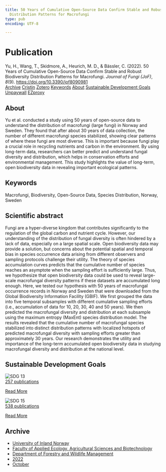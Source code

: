 ```yaml
---
title: 50 Years of Cumulative Open-Source Data Confirm Stable and Robust Biodiversity
  Distribution Patterns for Macrofungi
type: pub
encoding: UTF-8

---
```

<h1>Publication</h1>
<article id="csl-bib-container-74FBY7PQ" class="csl-bib-container">
  <div class="csl-bib-body"> <div class="csl-entry">Yu, H., Wang, T., Skidmore, A., Heurich, M. D., &#38; Bässler, C. (2022). 50 Years of Cumulative Open-Source Data Confirm Stable and Robust Biodiversity Distribution Patterns for Macrofungi. <i>Journal of Fungi (JoF)</i>, <i>8</i>(9). <a href="https://doi.org/10.3390/jof8090981">https://doi.org/10.3390/jof8090981</a></div> </div>
  <div class="csl-bib-buttons">
    <a href="#taxonomy-article-74FBY7PQ" alt="archive" class="csl-bib-button">Archive</a>
    <a href="https://app.cristin.no/results/show.jsf?id=2061219" alt="Cristin" class="csl-bib-button">Cristin</a>
    <a href="http://zotero.org/groups/5881554/items/74FBY7PQ" alt="Zotero" class="csl-bib-button">Zotero</a>
    <a href="#keywords-article-74FBY7PQ" alt="keywords" class="csl-bib-button">Keywords</a>
    <a href="#about-article-74FBY7PQ" alt="about_pub" class="csl-bib-button">About</a>
    <a href="#sdg-article-74FBY7PQ" alt="sdg" class="csl-bib-button">Sustainable Development Goals</a>
    <a href="https://www.mdpi.com/2309-608X/8/9/981/pdf?version=1663722639" alt="Unpaywall" class="csl-bib-button">Unpaywall</a>
    <a href="https://www.mdpi.com/2309-608X/8/9/981/pdf?version=1663722639" alt="EZproxy" class="csl-bib-button">EZproxy</a>
  </div>
  <div id="csl-bib-meta-container-74FBY7PQ"></div>
</article>
<div id="csl-bib-meta-74FBY7PQ" class="csl-bib-meta">
  <article id="about-article-74FBY7PQ" class="about_pub-article">
    <h1>About</h1>
    Yu et al. conducted a study using 50 years of open-source data to understand the distribution of macrofungi (large fungi) in Norway and Sweden. They found that after about 30 years of data collection, the number of different macrofungi species stabilized, showing clear patterns of where these fungi are most diverse. This is important because fungi play a crucial role in recycling nutrients and carbon in the environment. By using long-term data, researchers can better predict and understand fungal diversity and distribution, which helps in conservation efforts and environmental management. This study highlights the value of long-term, open biodiversity data in revealing important ecological patterns.
  </article>
  <article id="keywords-article-74FBY7PQ" class="keywords-article">
    <h1>Keywords</h1>
    Macrofungi, Biodiversity, Open-Source Data, Species Distribution, Norway, Sweden
  </article>
  <article id="abstract-article-74FBY7PQ" class="abstract-article">
    <h1>Scientific abstract</h1>
    Fungi are a hyper-diverse kingdom that contributes significantly to the regulation of the global carbon and nutrient cycle. However, our understanding of the distribution of fungal diversity is often hindered by a lack of data, especially on a large spatial scale. Open biodiversity data may provide a solution, but concerns about the potential spatial and temporal bias in species occurrence data arising from different observers and sampling protocols challenge their utility. The theory of species accumulation curves predicts that the cumulative number of species reaches an asymptote when the sampling effort is sufficiently large. Thus, we hypothesize that open biodiversity data could be used to reveal large-scale macrofungal diversity patterns if these datasets are accumulated long enough. Here, we tested our hypothesis with 50 years of macrofungal occurrence records in Norway and Sweden that were downloaded from the Global Biodiversity Information Facility (GBIF). We first grouped the data into five temporal subsamples with different cumulative sampling efforts (i.e., accumulation of data for 10, 20, 30, 40 and 50 years). We then predicted the macrofungal diversity and distribution at each subsample using the maximum entropy (MaxEnt) species distribution model. The results revealed that the cumulative number of macrofungal species stabilized into distinct distribution patterns with localized hotspots of predicted macrofungal diversity with sampling efforts greater than approximately 30 years. Our research demonstrates the utility and importance of the long-term accumulated open biodiversity data in studying macrofungal diversity and distribution at the national level.
  </article>
  <article id="sdg-article-74FBY7PQ" class="sdg-article">
    <h1>Sustainable Development Goals</h1>
    <div class="sdg-container"><div id="sdg13" class="sdg">
        <img src="{{< params subfolder >}}images/sdg/sdg13_en.png" class="image" alt="SDG 13">
        <div class="sdg-overlay">
          <a href="/en/archive/?key=?sdg=13#archive" class="sdg-publication-count"><span>257</span> publications</a>
          <p><a href="https://sdgs.un.org/goals/goal13" class="sdg-read-more">Read More</a></p>
        </div>
      </div> <div id="sdg15" class="sdg">
        <img src="{{< params subfolder >}}images/sdg/sdg15_en.png" class="image" alt="SDG 15">
        <div class="sdg-overlay">
          <a href="/en/archive/?key=?sdg=15#archive" class="sdg-publication-count"><span>538</span> publications</a>
          <p><a href="https://sdgs.un.org/goals/goal15" class="sdg-read-more">Read More</a></p>
        </div>
      </div></div>
  </article>
  <article id="taxonomy-article-74FBY7PQ" class="taxonomy-article">
    <h1>Archive</h1>
    <ul>
      <li>
        <a href="/en/archive/?key=3DCRN523">University of Inland Norway</a>
      </li>
      <li>
        <a href="/en/archive/?key=T77LXH6D">Faculty of Applied Ecology, Agricultural Sciences and Biotechnology</a>
      </li>
      <li>
        <a href="/en/archive/?key=7TRARPE3">Department of Forestry and Wildlife Management</a>
      </li>
      <li>
        <a href="/en/archive/?key=H9K9UC39">2022</a>
      </li>
      <li>
        <a href="/en/archive/?key=D6AN988W">October</a>
      </li>
    </ul>
  </article>
</div>
